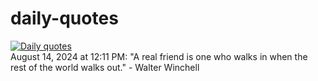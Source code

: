 # daily-quotes
[![Daily quotes](https://github.com/ceepu8/daily-quotes/actions/workflows/daily-quote.yml/badge.svg)](https://github.com/ceepu8/daily-quotes/actions/workflows/daily-quote.yml)<br/>
August 14, 2024 at 12:11 PM: "A real friend is one who walks in when the rest of the world walks out." - Walter Winchell

